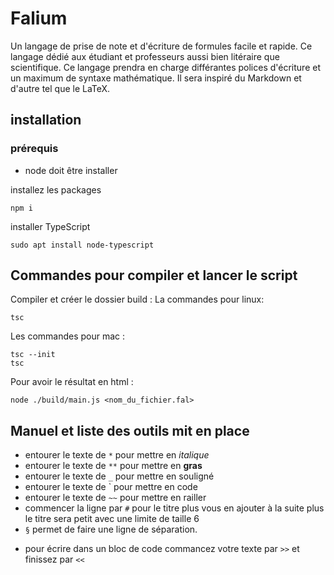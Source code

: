 # Falium
Un langage de prise de note et d'écriture de formules facile et rapide. Ce langage dédié aux étudiant et professeurs aussi bien litéraire que scientifique. Ce langage prendra en charge différantes polices d'écriture et un maximum de syntaxe mathématique. Il sera inspiré du Markdown et d'autre tel que le LaTeX.

## installation
### prérequis
- node doit être installer

installez les packages

    npm i

installer TypeScript

    sudo apt install node-typescript


## Commandes pour compiler et lancer le script
Compiler et créer le dossier build : 
La commandes pour linux:

    tsc

Les commandes pour mac : 

    tsc --init
    tsc

Pour avoir le résultat en html : 

    node ./build/main.js <nom_du_fichier.fal>

## Manuel et liste des outils mit en place
- entourer le texte de `*` pour mettre en *italique*
- entourer le texte de `**` pour mettre en **gras**
- entourer le texte de `_` pour mettre en souligné
- entourer le texte de ` pour mettre en code
- entourer le texte de `~~` pour mettre en railler
- commencer la ligne par `#` pour le titre plus vous en ajouter à la suite plus le titre sera petit avec une limite de taille 6
- `§` permet de faire une ligne de séparation.
<!-- - entourer le texte de \` pour mettre en `surligné` -->
- pour écrire dans un bloc de code  commancez votre texte par `>>` et finissez par `<<`